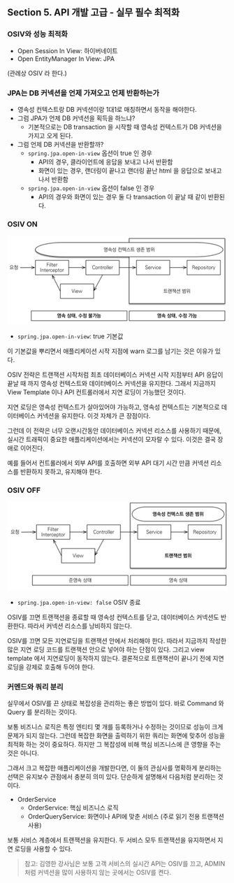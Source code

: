 ## Section 5. API 개발 고급 - 실무 필수 최적화

### OSIV와 성능 최적화

- Open Session In View: 하이버네이트
- Open EntityManager In View: JPA

(관례상 OSIV 라 한다.)



### JPA는 DB 커넥션을 언제 가져오고 언제 반환하는가

- 영속성 컨텍스트랑 DB 커넥션이랑 1대1로 매칭하면서 동작을 해야한다.
- 그럼 JPA가 언제 DB 커넥션을 획득을 하느냐?
  - 기본적으로는 DB transaction 을 시작할 때 영속성 컨텍스트가 DB 커넥션을 가지고 오게 된다. 
- 그럼 언제 DB 커넥션을 반환할까?
  - `spring.jpa.open-in-view` 옵션이 true 인 경우
    - API의 경우, 클라이언트에 응답을 보내고 나서 반환함
    - 화면이 있는 경우, 랜더링이 끝나고 랜더링 끝난 html 을 응답으로 보내고 나서 반환함
  - `spring.jpa.open-in-view` 옵션이 false 인 경우
    - API의 경우와 화면이 있는 경우 둘 다 transaction 이 끝날 때 같이 반환된다.



### OSIV ON

![1](./img/1.png)

- `spring.jpa.open-in-view`: true 기본값

이 기본값을 뿌리면서 애플리케이션 시작 지점에 warn 로그를 남기는 것은 이유가 있다.

OSIV 전략은 트랜잭션 시작처럼 최초 데이터베이스 커넥션 시작 지점부터 API 응답이 끝날 때 까지 영속성 컨텍스트와 데이터베이스 커넥션을 유지한다. 그래서 지금까지 View Template 이나 API 컨트롤러에서 지연 로딩이 가능했던 것이다.

지연 로딩은 영속성 컨텍스트가 살아있어야 가능하고, 영속성 컨텍스트는 기본적으로 데이터베이스 커넥션을 유지한다. 이것 자체가 큰 장점이다.

그런데 이 전략은 너무 오랜시간동안 데이터베이스 커넥션 리소스를 사용하기 때문에, 실시간 트래픽이 중요한 애플리케이션에서는 커넥션이 모자랄 수 있다. 이것은 결국 장애로 이어진다.

예를 들어서 컨트롤러에서 외부 API를 호출하면 외부 API 대기 시간 만큼 커넥션 리소스를 반환하지 못하고, 유지해야 한다.



### OSIV OFF

![2](./img/2.png)

- `spring.jpa.open-in-view: false` OSIV 종료

OSIV를 끄면 트랜잭션을 종료할 때 영속성 컨텍스트를 닫고, 데이터베이스 커넥션도 반환한다. 따라서 커넥션 리소스를 낭비하지 않는다.

OSIV를 끄면 모든 지연로딩을 트랜잭션 안에서 처리해야 한다. 따라서 지금까지 작성한 많은 지연 로딩 코드를 트랜잭션 안으로 넣어야 하는 단점이 있다. 그리고 view template 에서 지연로딩이 동작하지 않는다. 결론적으로 트랜잭션이 끝나기 전에 지연 로딩을 강제로 호출해 두어야 한다.



### 커멘드와 쿼리 분리

실무에서 OSIV를 끈 상태로 복잡성을 관리하는 좋은 방법이 있다. 바로 Command 와 Query 를 분리하는 것이다.

보통 비즈니스 로직은 특정 엔티티 몇 개를 등록하거나 수정하는 것이므로 성능이 크게 문제가 되지 않는다. 그런데 복잡한 화면을 출력하기 위한 쿼리는 화면에 맞추어 성능을 최적화 하는 것이 중요하다. 하지만 그 복잡성에 비해 핵심 비즈니스에 큰 영향을 주는 것은 아니다.

그래서 크고 복잡한 애플리케이션을 개발한다면, 이 둘의 관심사를 명확하게 분리하는 선택은 유지보수 관점에서 충분히 의미 있다. 단순하게 설명해서 다음처럼 분리하는 것이다.

- OrderService
  - OrderService: 핵심 비즈니스 로직
  - OrderQueryService: 화면이나 API에 맞춘 서비스 (주로 읽기 전용 트랜잭션 사용)

보통 서비스 계층에서 트랜잭션을 유지한다. 두 서비스 모두 트랜잭션을 유지하면서 지연 로딩을 사용할 수 있다.

> 참고: 김영한 강사님은 보통 고객 서비스의 실시간 API는 OSIV를 끄고, ADMIN 처럼 커넥션을 많이 사용하지 않는 곳에서는 OSIV를 켠다.